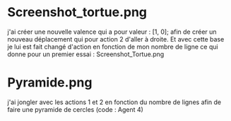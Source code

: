 
# Screenshot_tortue.png

j'ai créer une nouvelle valence qui a pour valeur : [1, 0]; afin de créer un nouveau déplacement qui pour action 2 d'aller à droite. 
Et avec cette base je lui est fait changé d'action en fonction de mon nombre de ligne ce qui donne pour un premier essai : Screenshot_Tortue.png 


# Pyramide.png 

j'ai jongler avec les actions 1 et 2 en fonction du nombre de lignes afin de faire une pyramide de cercles (code : Agent 4)